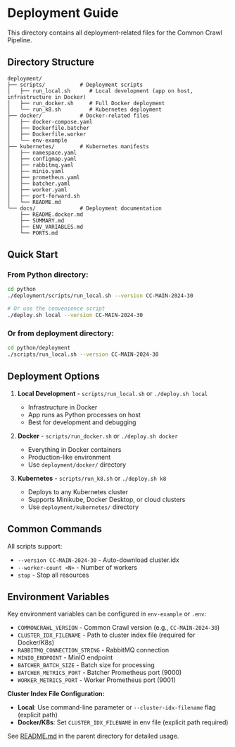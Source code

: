 # Deployment Guide

This directory contains all deployment-related files for the Common Crawl Pipeline.

## Directory Structure

```
deployment/
├── scripts/           # Deployment scripts
│   ├── run_local.sh      # Local development (app on host, infrastructure in Docker)
│   ├── run_docker.sh     # Full Docker deployment
│   └── run_k8.sh         # Kubernetes deployment
├── docker/            # Docker-related files
│   ├── docker-compose.yaml
│   ├── Dockerfile.batcher
│   ├── Dockerfile.worker
│   └── env-example
├── kubernetes/        # Kubernetes manifests
│   ├── namespace.yaml
│   ├── configmap.yaml
│   ├── rabbitmq.yaml
│   ├── minio.yaml
│   ├── prometheus.yaml
│   ├── batcher.yaml
│   ├── worker.yaml
│   ├── port-forward.sh
│   └── README.md
└── docs/              # Deployment documentation
    ├── README.docker.md
    ├── SUMMARY.md
    ├── ENV_VARIABLES.md
    └── PORTS.md
```

## Quick Start

### From Python directory:

```bash
cd python
./deployment/scripts/run_local.sh --version CC-MAIN-2024-30

# Or use the convenience script
./deploy.sh local --version CC-MAIN-2024-30
```

### Or from deployment directory:

```bash
cd python/deployment
./scripts/run_local.sh --version CC-MAIN-2024-30
```

## Deployment Options

1. **Local Development** - `scripts/run_local.sh` or `./deploy.sh local`
   - Infrastructure in Docker
   - App runs as Python processes on host
   - Best for development and debugging

2. **Docker** - `scripts/run_docker.sh` or `./deploy.sh docker`
   - Everything in Docker containers
   - Production-like environment
   - Use `deployment/docker/` directory

3. **Kubernetes** - `scripts/run_k8.sh` or `./deploy.sh k8`
   - Deploys to any Kubernetes cluster
   - Supports Minikube, Docker Desktop, or cloud clusters
   - Use `deployment/kubernetes/` directory

## Common Commands

All scripts support:
- `--version CC-MAIN-2024-30` - Auto-download cluster.idx
- `--worker-count <N>` - Number of workers
- `stop` - Stop all resources

## Environment Variables

Key environment variables can be configured in `env-example` or `.env`:

- `COMMONCRAWL_VERSION` - Common Crawl version (e.g., `CC-MAIN-2024-30`)
- `CLUSTER_IDX_FILENAME` - Path to cluster index file (required for Docker/K8s)
- `RABBITMQ_CONNECTION_STRING` - RabbitMQ connection
- `MINIO_ENDPOINT` - MinIO endpoint
- `BATCHER_BATCH_SIZE` - Batch size for processing
- `BATCHER_METRICS_PORT` - Batcher Prometheus port (9000)
- `WORKER_METRICS_PORT` - Worker Prometheus port (9001)

**Cluster Index File Configuration:**
- **Local**: Use command-line parameter or `--cluster-idx-filename` flag (explicit path)
- **Docker/K8s**: Set `CLUSTER_IDX_FILENAME` in env file (explicit path required)

See [README.md](../README.md) in the parent directory for detailed usage.


